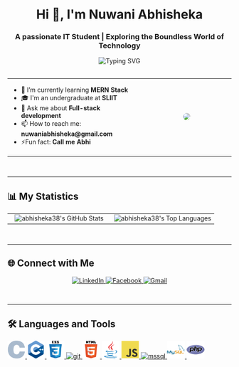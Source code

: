 <h1 align="center">Hi 👋, I'm Nuwani Abhisheka</h1>
<h3 align="center">A passionate IT Student | Exploring the Boundless World of Technology</h3>

<div align="center">
  <img src="https://readme-typing-svg.demolab.com?font=Fira+Code&size=20&pause=1000&center=true&vCenter=true&width=500&lines=✨+I+love+crafting+beautiful+code+across+the+Full-Stack" alt="Typing SVG" />
</div>

<br/>

<!-- Profile Section with Image and Details Side by Side -->
<table width="100%">
  <tr>
    <!-- Left: Text Section -->
    <td width="60%" valign="top">
      <ul>
        <li>🌱 I’m currently learning <strong>MERN Stack</strong></li>   
        <li>🎓 I'm an undergraduate at <strong>SLIIT</strong></li>        
        <li>💬 Ask me about <strong>Full-stack development</strong></li>
        <li>📫 How to reach me: <strong>nuwaniabhisheka@gmail.com</strong></li>
        <li>⚡Fun fact: <strong>Call me Abhi</strong></li>
      </ul>
    </td>
    <!-- Right: Image Section -->
    <td width="45%" align="center" valign="middle">
      <img src="https://repository-images.githubusercontent.com/588181932/e36ec678-7984-4cdd-8e4c-a3932772ff8e" width="280" style="border-radius: 12px;" />
    </td>
  </tr>
</table>

<br/>

---
## 📊 My Statistics

<table width="100%">
  <tr>
    <td width="50%" align="center" valign="top">
      <img src="https://github-readme-stats.vercel.app/api?username=abhisheka38&show_icons=true&theme=radical" alt="abhisheka38's GitHub Stats" />
    </td>
    <td width="50%" align="center" valign="top">
      <img src="https://github-readme-stats.vercel.app/api/top-langs?username=abhisheka38&show_icons=true&locale=en&layout=compact&theme=radical" alt="abhisheka38's Top Languages" />
    </td>
  </tr>
</table>

<br/>

---

## 🌐 Connect with Me
<p align="center">
  <a href="https://linkedin.com/in/nuwaniabhisheka" target="_blank">
    <img src="https://img.shields.io/badge/LinkedIn-blue?style=for-the-badge&logo=linkedin" alt="LinkedIn" />
  </a>
  <a href="https://fb.com/nuwaniabhisheka" target="_blank">
    <img src="https://img.shields.io/badge/Facebook-1877F2?style=for-the-badge&logo=facebook&logoColor=white" alt="Facebook" />
  </a>
  <a href="mailto:nuwaniabhisheka@gmail.com">
    <img src="https://img.shields.io/badge/Gmail-D14836?style=for-the-badge&logo=gmail&logoColor=white" alt="Gmail" />
  </a>
</p>

<br/>

---

## 🛠️ Languages and Tools

<p align="left">
  <a href="https://www.cprogramming.com/" target="_blank" rel="noreferrer">
    <img src="https://raw.githubusercontent.com/devicons/devicon/master/icons/c/c-original.svg" alt="c" width="40" height="40"/>
  </a>
  <a href="https://www.w3schools.com/cpp/" target="_blank" rel="noreferrer">
    <img src="https://raw.githubusercontent.com/devicons/devicon/master/icons/cplusplus/cplusplus-original.svg" alt="cplusplus" width="40" height="40"/>
  </a>
  <a href="https://www.w3schools.com/css/" target="_blank" rel="noreferrer">
    <img src="https://raw.githubusercontent.com/devicons/devicon/master/icons/css3/css3-original-wordmark.svg" alt="css3" width="40" height="40"/>
  </a>
  <a href="https://git-scm.com/" target="_blank" rel="noreferrer">
    <img src="https://www.vectorlogo.zone/logos/git-scm/git-scm-icon.svg" alt="git" width="40" height="40"/>
  </a>
  <a href="https://www.w3.org/html/" target="_blank" rel="noreferrer">
    <img src="https://raw.githubusercontent.com/devicons/devicon/master/icons/html5/html5-original-wordmark.svg" alt="html5" width="40" height="40"/>
  </a>
  <a href="https://www.java.com" target="_blank" rel="noreferrer">
    <img src="https://raw.githubusercontent.com/devicons/devicon/master/icons/java/java-original.svg" alt="java" width="40" height="40"/>
  </a>
  <a href="https://developer.mozilla.org/en-US/docs/Web/JavaScript" target="_blank" rel="noreferrer">
    <img src="https://raw.githubusercontent.com/devicons/devicon/master/icons/javascript/javascript-original.svg" alt="javascript" width="40" height="40"/>
  </a>
  <a href="https://www.microsoft.com/en-us/sql-server" target="_blank" rel="noreferrer">
    <img src="https://www.svgrepo.com/show/303229/microsoft-sql-server-logo.svg" alt="mssql" width="40" height="40"/>
  </a>
  <a href="https://www.mysql.com/" target="_blank" rel="noreferrer">
    <img src="https://raw.githubusercontent.com/devicons/devicon/master/icons/mysql/mysql-original-wordmark.svg" alt="mysql" width="40" height="40"/>
  </a>
  <a href="https://www.php.net" target="_blank" rel="noreferrer">
    <img src="https://raw.githubusercontent.com/devicons/devicon/master/icons/php/php-original.svg" alt="php" width="40" height="40"/>
  </a>
</p>



